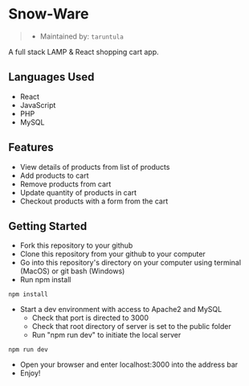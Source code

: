 # Snow-Ware

> - Maintained by: `taruntula`

A full stack LAMP & React shopping cart app.

## Languages Used

- React
- JavaScript
- PHP
- MySQL

<!-- ## Live Demo

[Snow-Ware](https://snowware.tarunpadath.com/ "Snow-Ware")
 -->

## Features

- View details of products from list of products
- Add products to cart
- Remove products from cart
- Update quantity of products in cart
- Checkout products with a form from the cart

## Getting Started

- Fork this repository to your github
- Clone this repository from your github to your computer
- Go into this repository's directory on your computer using terminal (MacOS) or git bash (Windows)
- Run npm install

```
npm install
```

- Start a dev environment with access to Apache2 and MySQL
  - Check that port is directed to 3000
  - Check that root directory of server is set to the public folder
  - Run "npm run dev" to initiate the local server

```
npm run dev
```

- Open your browser and enter localhost:3000 into the address bar
- Enjoy!
